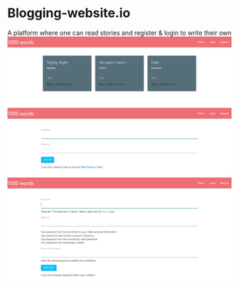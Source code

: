 # Blogging-website.io
A platform where one can read stories and register &amp; login to write their own
![Images](out1.png)
![Images](out2.png)
![Images](out3.png)
